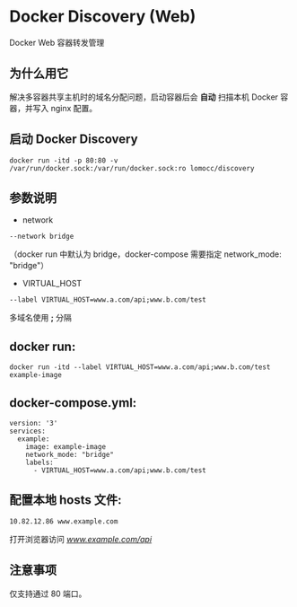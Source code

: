 # Docker Discovery (Web)

Docker Web 容器转发管理

## 为什么用它

解决多容器共享主机时的域名分配问题，启动容器后会 **自动** 扫描本机 Docker 容器，并写入 nginx 配置。

## 启动 Docker Discovery

```
docker run -itd -p 80:80 -v /var/run/docker.sock:/var/run/docker.sock:ro lomocc/discovery
```

## 参数说明
* network

```
--network bridge
```
（docker run 中默认为 bridge，docker-compose 需要指定 network_mode: "bridge"）
* VIRTUAL_HOST

```
--label VIRTUAL_HOST=www.a.com/api;www.b.com/test
```
多域名使用 **;** 分隔

## docker run:

```
docker run -itd --label VIRTUAL_HOST=www.a.com/api;www.b.com/test example-image
```
## docker-compose.yml:

```
version: '3'
services:
  example:
    image: example-image
    network_mode: "bridge"
    labels:
      - VIRTUAL_HOST=www.a.com/api;www.b.com/test
```
## 配置本地 hosts 文件:

```
10.82.12.86 www.example.com
```
打开浏览器访问 *www.example.com/api*

## 注意事项
仅支持通过 80 端口。
